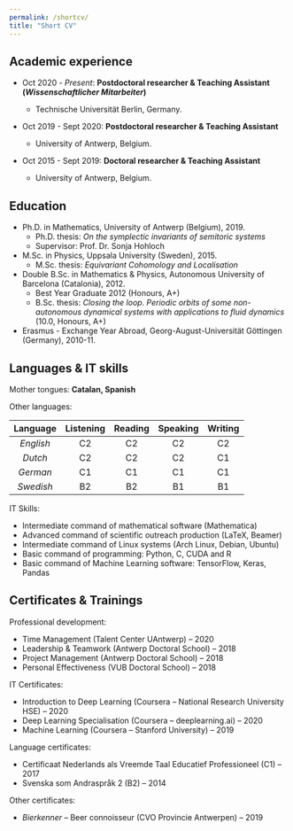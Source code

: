 ```yaml
---
permalink: /shortcv/
title: "Short CV"
---
```






Academic experience
------

* Oct 2020 - *Present*: **Postdoctoral researcher & Teaching Assistant (*Wissenschaftlicher Mitarbeiter*)**
  * Technische Universität Berlin, Germany.

* Oct 2019 - Sept 2020: **Postdoctoral researcher & Teaching Assistant**
  * University of Antwerp, Belgium.

* Oct 2015 - Sept 2019: **Doctoral researcher & Teaching Assistant**
  * University of Antwerp, Belgium.



Education
------

* Ph.D. in Mathematics, University of Antwerp (Belgium), 2019.
  * Ph.D. thesis: *On the symplectic invariants of semitoric systems*
  * Supervisor: Prof. Dr. Sonja Hohloch
* M.Sc. in Physics, Uppsala University (Sweden), 2015.
  * M.Sc. thesis: *Equivariant Cohomology and Localisation*
* Double B.Sc. in Mathematics & Physics, Autonomous University of Barcelona (Catalonia), 2012.
  * Best Year Graduate 2012 (Honours, A+)
  * B.Sc. thesis: *Closing the loop. Periodic orbits of some non-autonomous dynamical systems with applications to fluid dynamics* (10.0, Honours, A+)
* Erasmus - Exchange Year Abroad, Georg-August-Universität Göttingen (Germany), 2010-11.



## Languages & IT skills

Mother tongues: **Catalan, Spanish**

Other languages:

| Language  | Listening | Reading | Speaking | Writing |
| :-------: | :-------: | :-----: | :------: | :-----: |
| *English* |    C2     |   C2    |    C2    |   C2    |
|  *Dutch*  |    C2     |   C2    |    C2    |   C1    |
| *German*  |    C1     |   C1    |    C1    |   C1    |
| *Swedish* |    B2     |   B2    |    B1    |   B1    |

IT Skills:

* Intermediate command of mathematical software (Mathematica)
* Advanced command of scientific outreach production (LaTeX, Beamer)
* Intermediate command of Linux systems (Arch Linux, Debian, Ubuntu)
* Basic command of programming: Python, C, CUDA and R
* Basic command of Machine Learning software: TensorFlow, Keras, Pandas



## Certificates & Trainings

Professional development:

* Time Management (Talent Center UAntwerp) – 2020
* Leadership & Teamwork (Antwerp Doctoral School) – 2018
* Project Management (Antwerp Doctoral School) – 2018
* Personal Effectiveness (VUB Doctoral School) – 2018

IT Certificates:

* Introduction to Deep Learning (Coursera – National Research University HSE) – 2020
* Deep Learning Specialisation (Coursera – deeplearning.ai) – 2020
* Machine Learning (Coursera – Stanford University) – 2019

Language certificates:

* Certificaat Nederlands als Vreemde Taal Educatief Professioneel (C1) – 2017
* Svenska som Andraspråk 2 (B2) – 2014

Other certificates:

* *Bierkenner* – Beer connoisseur (CVO Provincie Antwerpen) – 2019
